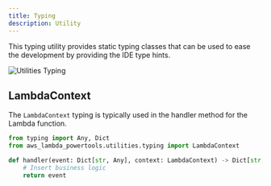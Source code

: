 ```yaml
---
title: Typing
description: Utility
---
```


This typing utility provides static typing classes that can be used to ease the development by providing the IDE type hints.

![Utilities Typing](../media/utilities_typing.png)

## LambdaContext

The `LambdaContext` typing is typically used in the handler method for the Lambda function.

```python hl_lines="4" title="Annotating Lambda context type"
from typing import Any, Dict
from aws_lambda_powertools.utilities.typing import LambdaContext

def handler(event: Dict[str, Any], context: LambdaContext) -> Dict[str, Any]:
	# Insert business logic
	return event
```
